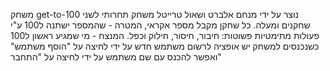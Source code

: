 משחק get-to-100
נוצר על ידי מנחם אלברט ושאול טרייטל
משחק תחרותי לשני שחקנים ומעלה. כל שחקן מקבל מספר אקראי, המטרה - שהמספר ישתנה ל100 ע"י פעולות מתימטיות פשוטות: חיבור, חיסור, חילוק וכפל.
המנצח - מי שמגיע ראשון ל100
כשנכנסים למשחק יש אופציה לרשום משתמש חדש על ידי לחיצה על "הוסף משתמש"
ואפשר להכנס עם שם משתמש על ידי לחיצה על  "התחבר"
